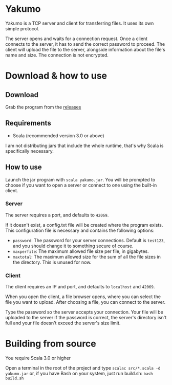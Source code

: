 # Yakumo
Yakumo is a TCP server and client for transferring files. It uses its own simple protocol.

The server opens and waits for a connection request. Once a client connects to the server, it has to send the correct password to proceed. The client will upload the file to the server, alongside information about the file's name and size. The connection is not encrypted.

# Download & how to use

## Download

Grab the program from the [releases](https://github.com/spacebanana420/yakumo/releases)

## Requirements
* Scala (recommended version 3.0 or above)

I am not distributing jars that include the whole runtime, that's why Scala is specifically necessary.

## How to use
Launch the jar program with ```scala yakumo.jar```. You will be prompted to choose if you want to open a server or connect to one using the built-in client.

### Server
The server requires a port, and defaults to ```42069```.

If it doesn't exist, a config.txt file will be created where the program exists. This configuration file is necessary and contains the following options:
* ```password```: The password for your server connections. Default is ```test123```, and you should change it to something secure of course.
* ```maxperfile```: The maximum allowed file size per file, in gigabytes.
* ```maxtotal```: The maximum allowed size for the sum of all the file sizes in the directory. This is unused for now.

### Client

The client requires an IP and port, and defaults to ```localhost``` and ```42069```.

When you open the client, a file browser opens, where you can select the file you want to upload. After choosing a file, you can connect to the server.

Type the password so the server accepts your connection. Your file will be uploaded to the server if the password is correct, the server's directory isn't full and your file doesn't exceed the server's size limit.

# Building from source
You require Scala 3.0 or higher

Open a terminal in the root of the project and type ```scalac src/*.scala -d yakumo.jar``` or, if you have Bash on your system, just run build.sh: ```bash build.sh``` 
